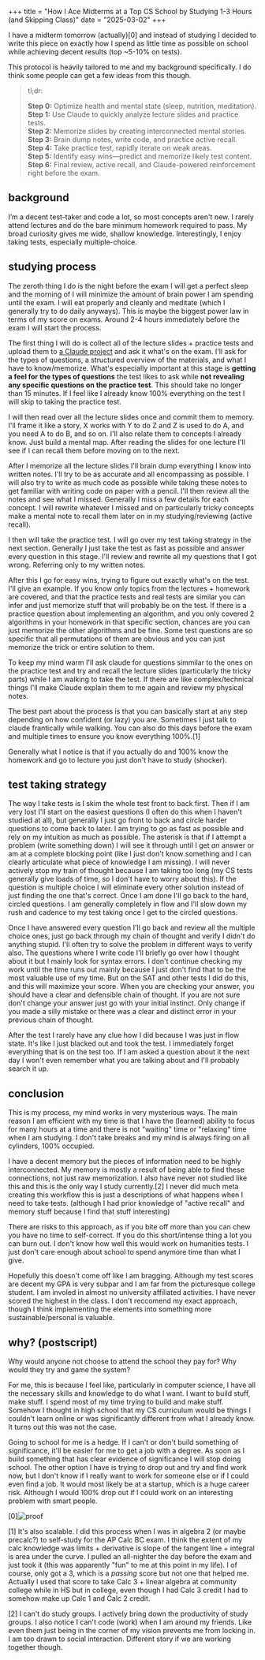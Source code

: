 +++
title = "How I Ace Midterms at a Top CS School by Studying 1-3 Hours (and Skipping Class)" 
date = "2025-03-02" 
+++

I have a midterm tomorrow (actually)[0] and instead of studying I decided to write this piece on exactly how I spend as little time as possible on school while achieving decent results (top ~5-10% on tests). 

This protocol is heavily tailored to me and my background specifically. I do think some people can get a few ideas from this though.    

> tl;dr:  
>
> **Step 0:** Optimize health and mental state (sleep, nutrition, meditation).  
> **Step 1:** Use Claude to quickly analyze lecture slides and practice tests.  
> **Step 2:** Memorize slides by creating interconnected mental stories.  
> **Step 3:** Brain dump notes, write code, and practice active recall.  
> **Step 4:** Take practice test, rapidly iterate on weak areas.  
> **Step 5:** Identify easy wins—predict and memorize likely test content.  
> **Step 6:** Final review, active recall, and Claude-powered reinforcement right before the exam.

## background

I’m a decent test-taker and code a lot, so most concepts aren't new. I rarely attend lectures and do the bare minimum homework required to pass. My broad curiosity gives me wide, shallow knowledge. Interestingly, I enjoy taking tests, especially multiple-choice.

## studying process 

The zeroth thing I do is the night before the exam I will get a perfect sleep and the morning of I will minimize the amount of brain power I am spending until the exam. I will eat properly and cleanly and meditate (which I generally try to do daily anyways). This is maybe the biggest power law in terms of my score on exams. Around 2-4 hours immediately before the exam I will start the process. 

The first thing I will do is collect all of the lecture slides + practice tests and upload them to [a Claude project](https://www.anthropic.com/news/projects) and ask it what's on the exam. I'll ask for the types of questions, a structured overview of the materials, and what I have to know/memorize. What's especially important at this stage is **getting a feel for the types of questions** the test likes to ask while **not revealing any specific questions on the practice test**. This should take no longer than 15 minutes. If I feel like I already know 100% everything on the test I will skip to taking the practice test.

I will then read over all the lecture slides once and commit them to memory. I'll frame it like a story, X works with Y to do Z and Z is used to do A, and you need A to do B, and so on. I'll also relate them to concepts I already know. Just build a mental map. After reading the slides for one lecture I'll see if I can recall them before moving on to the next. 

After I memorize all the lecture slides I'll brain dump everything I know into written notes. I'll try to be as accurate and all encompassing as possible. I will also try to write as much code as possible while taking these notes to get familiar with writing code on paper with a pencil. I'll then review all the notes and see what I missed. Generally I miss a few details for each concept. I will rewrite whatever I missed and on particularly tricky concepts make a mental note to recall them later on in my studying/reviewing (active recall). 

I then will take the practice test. I will go over my test taking strategy in the next section. Generally I just take the test as fast as possible and answer every question in this stage. I'll review and rewrite all my questions that I got wrong. Referring only to my written notes. 

After this I go for easy wins, trying to figure out exactly what's on the test. I'll give an example. If you know only topics from the lectures + homework are covered, and that the practice tests and real tests are similar you can infer and just memorize stuff that will probably be on the test. If there is a practice question about implementing an algorithm, and you only covered 2 algorithms in your homework in that specific section, chances are you can just memorize the other algorithms and be fine. Some test questions are so specific that all permutations of them are obvious and you can just memorize the trick or entire solution to them. 

To keep my mind warm I'll ask claude for questions simmilar to the ones on the practice test and try and recall the lecture slides (particularly the tricky parts) while I am walking to take the test. If there are like complex/technical things I'll make Claude explain them to me again and review my physical notes. 

The best part about the process is that you can basically start at any step depending on how confident (or lazy) you are. Sometimes I just talk to claude frantically while walking. You can also do this days before the exam and multiple times to ensure you know everything 100%.[1] 

Generally what I notice is that if you actually do and 100% know the homework and go to lecture you just don't have to study (shocker).

## test taking strategy 

The way I take tests is I skim the whole test front to back first. Then if I am very lost I'll start on the easiest questions (I often do this when I haven't studied at all), but generally I just go front to back and circle harder questions to come back to later. I am trying to go as fast as possible and rely on my intuition as much as possible. The asterisk is that if I attempt a problem (write something down) I will see it through until I get *an* answer or am at a complete blocking point (like I just don't know something and I can clearly articulate what piece of knowledge I am missing). I will never actively stop my train of thought because I am taking too long (my CS tests generally give loads of time, so I don't have to worry about this). If the question is multiple choice I will eliminate every other solution instead of just finding the one that's correct. Once I am done I'll go back to the hard, circled questions. I am generally completely in flow and I'll slow down my rush and cadence to my test taking once I get to the circled questions. 

Once I have answered every question I'll go back and review all the multiple choice ones, just go back through my chain of thought and verify I didn't do anything stupid. I'll often try to solve the problem in different ways to verify also. The questions where I write code I'll briefly go over how I thought about it but I mainly look for syntax errors. I don't continue checking my work until the time runs out mainly because I just don't find that to be the most valuable use of my time. But on the SAT and other tests I did do this, and this will maximize your score. When you are checking your answer, you should have a clear and defensible chain of thought. If you are not sure don't change your answer just go with your initial instinct. Only change if you made a silly mistake or there was a clear and distinct error in your previous chain of thought.


After the test I rarely have any clue how I did because I was just in flow state. It's like I just blacked out and took the test. I immediately forget everything that is on the test too. If I am asked a question about it the next day I won't even remember what you are talking about and I'll probably search it up.    

## conclusion 

This is my process, my mind works in very mysterious ways. The main reason I am efficient with my time is that I have the (learned) ability to focus for many hours at a time and there is not "waiting" time or "relaxing" time when I am studying. I don't take breaks and my mind is always firing on all cylinders, 100% occupied.

I have a decent memory but the pieces of information need to be highly interconnected. My memory is mostly a result of being able to find these connections, not just raw memorization. I also have never not studied like this and this is the only way I study currently.[2] I never did much meta creating this workflow this is just a descriptions of what happens when I need to take tests. (although I had prior knowledge of "active recall" and memory stuff because I find that stuff interesting)

There are risks to this approach, as if you bite off more than you can chew you have no time to self-correct. If you do this short/intense thing a lot you can burn out. I don't know how well this would work on humanities tests. I just don't care enough about school to spend anymore time than what I give. 

Hopefully this doesn't come off like I am bragging. Although my test scores are decent my GPA is very subpar and I am far from the picturesque college student. I am involed in almost no university affiliated activities. I have never scored the highest in the class. I don't reccomend my exact approach, though I think implementing the elements into something more sustainable/personal is valuable. 

## why? (postscript)

Why would anyone not choose to attend the school they pay for? Why would they try and game the system? 

For me, this is because I feel like, particularly in computer science, I have all the necessary skills and knowledge to do what I want. I want to build stuff, make stuff. I spend most of my time trying to build and make stuff. Somehow I thought in high school that my CS curriculum would be things I couldn't learn online or was significantly different from what I already know. It turns out this was not the case.    

Going to school for me is a hedge. If I can't or don't build something of significance, it'll be easier for me to get a job with a degree. As soon as I build something that has clear evidence of significance I will stop doing school. The other option I have is trying to drop out and try and find work now, but I don't know if I really want to work for someone else or if I could even find a job. It would most likely be at a startup, which is a huge career risk. Although I would 100% drop out if I could work on an interesting problem with smart people. 

[0]![proof](https://rohan.ga/screenshot_20250302_205809.png)

[1] It's also scalable. I did this process when I was in algebra 2 (or maybe precalc?) to self-study for the AP Calc BC exam. I think the extent of my calc knowledge was limits + derivative is slope of the tangent line + integral is area under the curve. I pulled an all-nighter the day before the exam and just took it (this was apparently "fun" to me at this point in my life). I of course, only got a 3, which is a *passing* score but not one that helped me. Actually I used that score to take Calc 3 + linear algebra at community college while in HS but in college, even though I had Calc 3 credit I had to somehow make up Calc 1 and Calc 2 credit. 

[2] I can't do study groups. I actively bring down the productivity of study groups. I also notice I can't code (work) when I am around my friends. Like even them just being in the corner of my vision prevents me from locking in. I am too drawn to social interaction. Different story if we are working together though. 
